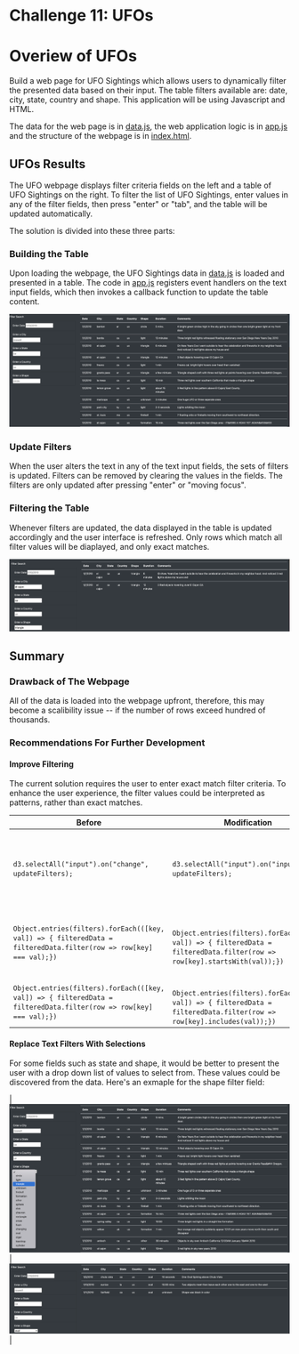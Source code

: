 # Challenge 11: UFOs

# Overiew of UFOs
Build a web page for UFO Sightings which allows users to dynamically filter the presented data based on their input. The table filters available are: date, city, state, country and shape. This application will be using Javascript and HTML. 

The data for the web page is in [data.js](https://github.com/Hala-INTJ/UFOs/blob/main/static/js/data.js), the web application logic is in [app.js](https://github.com/Hala-INTJ/UFOs/blob/main/static/js/app.js) and the structure of the webpage is in [index.html](https://github.com/Hala-INTJ/UFOs/blob/main/static/js/index.html).
## UFOs Results

The UFO webpage displays filter criteria fields on the left and a table of UFO Sightings on the right. To filter the list of UFO Sightings, enter values in any of the filter fields, then press "enter" or "tab", and the table will be updated automatically.

The solution is divided into these three parts:
### Building the Table
Upon loading the webpage, the UFO Sightings data in [data.js](https://github.com/Hala-INTJ/UFOs/blob/main/static/js/data.js) is loaded and presented in a table. The code in [app.js](https://github.com/Hala-INTJ/UFOs/blob/main/static/js/app.js) registers event handlers on the text input fields, which then invokes a callback function to update the table content.

![](https://github.com/Hala-INTJ/UFOs/blob/main/static/images/webpage.png)
### Update Filters
When the user alters the text in any of the text input fields, the sets of filters is updated. Filters can be removed by clearing the values in the fields. The filters are only updated after pressing "enter" or "moving focus". 
### Filtering the Table
Whenever filters are updated, the data displayed in the table is updated accordingly and the user interface is refreshed. Only rows which match all filter values will be diaplayed, and only exact matches.

![](https://github.com/Hala-INTJ/UFOs/blob/main/static/images/filtered_table.png)
## Summary
### Drawback of The Webpage
All of the data is loaded into the webpage upfront, therefore, this may become a scalibility issue -- if the number of rows exceed hundred of thousands. 
### Recommendations For Further Development
#### Improve Filtering 
The current solution requires the user to enter exact match filter criteria. To enhance the user experience, the filter values could be interpreted as patterns, rather than exact matches. 

| Before | Modification | Comments| 
| --- | --- | --- |
| ```d3.selectAll("input").on("change", updateFilters);``` | ```d3.selectAll("input").on("input", updateFilters);``` | Apply filters as the user types rather than waiting for "enter" or "tab" |
| ```Object.entries(filters).forEach(([key, val]) => { filteredData = filteredData.filter(row => row[key] === val);})``` | ``` Object.entries(filters).forEach(([key, val]) => { filteredData = filteredData.filter(row => row[key].startsWith(val));})```| Filter matches on the first part of the text rather than the entire text |
| ```Object.entries(filters).forEach(([key, val]) => { filteredData = filteredData.filter(row => row[key] === val);})``` | ``` Object.entries(filters).forEach(([key, val]) => { filteredData = filteredData.filter(row => row[key].includes(val));})``` | Filter matches anywhere found in the text |
#### Replace Text Filters With Selections
For some fields such as state and shape, it would be better to present the user with a drop down list of values to select from. These values could be discovered from the data. Here's an exmaple for the shape filter field:

| ![](https://github.com/Hala-INTJ/UFOs/blob/main/static/images/dropdown_allshapes.png) | ![](https://github.com/Hala-INTJ/UFOs/blob/main/static/images/dropdown_oval.png) |







